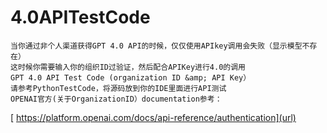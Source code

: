 # 4.0APITestCode
    当你通过非个人渠道获得GPT 4.0 API的时候，仅仅使用APIkey调用会失败（显示模型不存在）
    这时候你需要输入你的组织ID过验证，然后配合APIKey进行4.0的调用
    GPT 4.0 API Test Code (organization ID &amp; API Key）
    请参考PythonTestCode，将源码放到你的IDE里面进行API测试
    OPENAI官方(关于OrganizationID）documentation参考：
   [ https://platform.openai.com/docs/api-reference/authentication](url)
